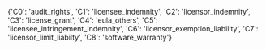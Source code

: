 {'C0': 'audit_rights',
 'C1': 'licensee_indemnity',
 'C2': 'licensor_indemnity',
 'C3': 'license_grant',
 'C4': 'eula_others',
 'C5': 'licensee_infringement_indemnity',
 'C6': 'licensor_exemption_liability',
 'C7': 'licensor_limit_liabilty',
 'C8': 'software_warranty'}